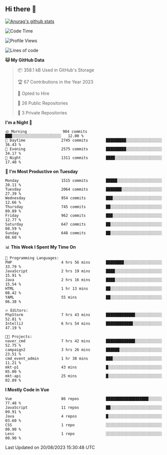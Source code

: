 ## Hi there 👋

[![Anurag's github stats](https://github-readme-stats.vercel.app/api?username=Songwonseok)](https://github.com/anuraghazra/github-readme-stats)



<!--START_SECTION:waka-->
![Code Time](http://img.shields.io/badge/Code%20Time-2%2C461%20hrs%2033%20mins-blue)

![Profile Views](http://img.shields.io/badge/Profile%20Views-0-blue)

![Lines of code](https://img.shields.io/badge/From%20Hello%20World%20I%27ve%20Written-35.0%20million%20lines%20of%20code-blue)

**🐱 My GitHub Data** 

> 📦 358.1 kB Used in GitHub's Storage 
 > 
> 🏆 67 Contributions in the Year 2023
 > 
> 💼 Opted to Hire
 > 
> 📜 26 Public Repositories 
 > 
> 🔑 3 Private Repositories 
 > 
**I'm a Night 🦉** 

```text
🌞 Morning                904 commits         ███░░░░░░░░░░░░░░░░░░░░░░   12.00 % 
🌆 Daytime                2745 commits        █████████░░░░░░░░░░░░░░░░   36.43 % 
🌃 Evening                2575 commits        █████████░░░░░░░░░░░░░░░░   34.17 % 
🌙 Night                  1311 commits        ████░░░░░░░░░░░░░░░░░░░░░   17.40 % 
```
📅 **I'm Most Productive on Tuesday** 

```text
Monday                   1515 commits        █████░░░░░░░░░░░░░░░░░░░░   20.11 % 
Tuesday                  2064 commits        ███████░░░░░░░░░░░░░░░░░░   27.39 % 
Wednesday                954 commits         ███░░░░░░░░░░░░░░░░░░░░░░   12.66 % 
Thursday                 745 commits         ██░░░░░░░░░░░░░░░░░░░░░░░   09.89 % 
Friday                   962 commits         ███░░░░░░░░░░░░░░░░░░░░░░   12.77 % 
Saturday                 647 commits         ██░░░░░░░░░░░░░░░░░░░░░░░   08.59 % 
Sunday                   648 commits         ██░░░░░░░░░░░░░░░░░░░░░░░   08.60 % 
```


📊 **This Week I Spent My Time On** 

```text
💬 Programming Languages: 
PHP                      4 hrs 56 mins       ████████░░░░░░░░░░░░░░░░░   33.79 % 
JavaScript               2 hrs 19 mins       ████░░░░░░░░░░░░░░░░░░░░░   15.91 % 
Java                     2 hrs 16 mins       ████░░░░░░░░░░░░░░░░░░░░░   15.54 % 
HTML                     1 hr 13 mins        ██░░░░░░░░░░░░░░░░░░░░░░░   08.42 % 
YAML                     55 mins             ██░░░░░░░░░░░░░░░░░░░░░░░   06.38 % 

🔥 Editors: 
PhpStorm                 7 hrs 43 mins       █████████████░░░░░░░░░░░░   52.81 % 
IntelliJ                 6 hrs 54 mins       ████████████░░░░░░░░░░░░░   47.19 % 

🐱‍💻 Projects: 
naver_cmd                7 hrs 42 mins       █████████████░░░░░░░░░░░░   52.75 % 
campaign2                3 hrs 26 mins       ██████░░░░░░░░░░░░░░░░░░░   23.51 % 
cmd_event_admin          1 hr 38 mins        ███░░░░░░░░░░░░░░░░░░░░░░   11.21 % 
mkt-p1                   43 mins             █░░░░░░░░░░░░░░░░░░░░░░░░   05.00 % 
mkt-api                  25 mins             █░░░░░░░░░░░░░░░░░░░░░░░░   02.89 % 
```

**I Mostly Code in Vue** 

```text
Vue                      86 repos            ███████████████████░░░░░░   77.48 % 
JavaScript               11 repos            ██░░░░░░░░░░░░░░░░░░░░░░░   09.91 % 
Java                     4 repos             █░░░░░░░░░░░░░░░░░░░░░░░░   03.60 % 
CSS                      1 repo              ░░░░░░░░░░░░░░░░░░░░░░░░░   00.90 % 
Less                     1 repo              ░░░░░░░░░░░░░░░░░░░░░░░░░   00.90 % 
```




 Last Updated on 20/08/2023 15:30:48 UTC
<!--END_SECTION:waka-->

